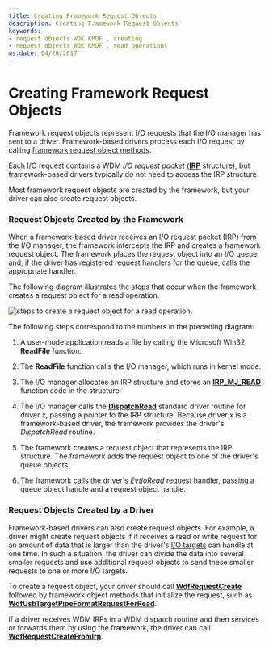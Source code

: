 ```yaml
---
title: Creating Framework Request Objects
description: Creating Framework Request Objects
keywords:
- request objects WDK KMDF , creating
- request objects WDK KMDF , read operations
ms.date: 04/20/2017
---
```


# Creating Framework Request Objects


Framework request objects represent I/O requests that the I/O manager has sent to a driver. Framework-based drivers process each I/O request by calling [framework request object methods](/windows-hardware/drivers/ddi/wdfrequest/).

Each I/O request contains a WDM *I/O request packet* ([**IRP**](/windows-hardware/drivers/ddi/wdm/ns-wdm-_irp) structure), but framework-based drivers typically do not need to access the IRP structure.


Most framework request objects are created by the framework, but your driver can also create request objects.

### Request Objects Created by the Framework

When a framework-based driver receives an I/O request packet (IRP) from the I/O manager, the framework intercepts the IRP and creates a framework request object. The framework places the request object into an I/O queue and, if the driver has registered [request handlers](request-handlers.md) for the queue, calls the appropriate handler.

The following diagram illustrates the steps that occur when the framework creates a request object for a read operation.

![steps to create a request object for a read operation.](images/kmdf-creating-request-objects.png)

The following steps correspond to the numbers in the preceding diagram:

1.  A user-mode application reads a file by calling the Microsoft Win32 **ReadFile** function.

2.  The **ReadFile** function calls the I/O manager, which runs in kernel mode.

3.  The I/O manager allocates an IRP structure and stores an [**IRP\_MJ\_READ**](../kernel/irp-mj-read.md) function code in the structure.

4.  The I/O manager calls the [**DispatchRead**](/windows-hardware/drivers/ddi/wdm/nc-wdm-driver_dispatch) standard driver routine for driver *x*, passing a pointer to the IRP structure. Because driver *x* is a framework-based driver, the framework provides the driver's *DispatchRead* routine.

5.  The framework creates a request object that represents the IRP structure. The framework adds the request object to one of the driver's queue objects.

6.  The framework calls the driver's [*EvtIoRead*](/windows-hardware/drivers/ddi/wdfio/nc-wdfio-evt_wdf_io_queue_io_read) request handler, passing a queue object handle and a request object handle.

### Request Objects Created by a Driver

Framework-based drivers can also create request objects. For example, a driver might create request objects if it receives a read or write request for an amount of data that is larger than the driver's [I/O targets](using-i-o-targets.md) can handle at one time. In such a situation, the driver can divide the data into several smaller requests and use additional request objects to send these smaller requests to one or more I/O targets.

To create a request object, your driver should call [**WdfRequestCreate**](/windows-hardware/drivers/ddi/wdfrequest/nf-wdfrequest-wdfrequestcreate) followed by framework object methods that initialize the request, such as [**WdfUsbTargetPipeFormatRequestForRead**](/windows-hardware/drivers/ddi/wdfusb/nf-wdfusb-wdfusbtargetpipeformatrequestforread).

If a driver receives WDM IRPs in a WDM dispatch routine and then services or forwards them by using the framework, the driver can call [**WdfRequestCreateFromIrp**](/windows-hardware/drivers/ddi/wdfrequest/nf-wdfrequest-wdfrequestcreatefromirp).

 

